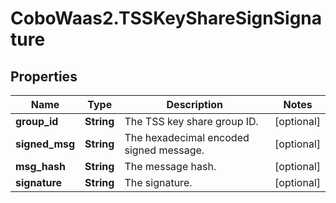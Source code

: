 # CoboWaas2.TSSKeyShareSignSignature

## Properties

Name | Type | Description | Notes
------------ | ------------- | ------------- | -------------
**group_id** | **String** | The TSS key share group ID. | [optional] 
**signed_msg** | **String** | The hexadecimal encoded signed message. | [optional] 
**msg_hash** | **String** | The message hash. | [optional] 
**signature** | **String** | The signature. | [optional] 


